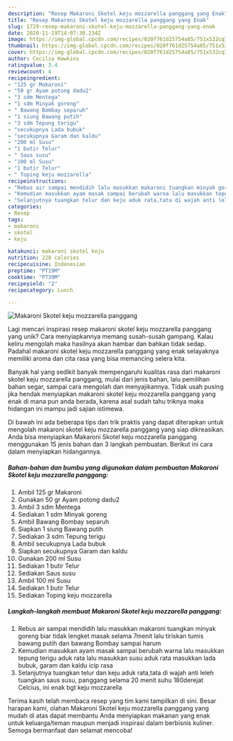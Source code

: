 ```yaml
---
description: "Resep Makaroni Skotel keju mozzarella panggang yang Enak"
title: "Resep Makaroni Skotel keju mozzarella panggang yang Enak"
slug: 1729-resep-makaroni-skotel-keju-mozzarella-panggang-yang-enak
date: 2020-11-19T14:07:30.234Z
image: https://img-global.cpcdn.com/recipes/020f761d25754a85/751x532cq70/makaroni-skotel-keju-mozzarella-panggang-foto-resep-utama.jpg
thumbnail: https://img-global.cpcdn.com/recipes/020f761d25754a85/751x532cq70/makaroni-skotel-keju-mozzarella-panggang-foto-resep-utama.jpg
cover: https://img-global.cpcdn.com/recipes/020f761d25754a85/751x532cq70/makaroni-skotel-keju-mozzarella-panggang-foto-resep-utama.jpg
author: Cecilia Hawkins
ratingvalue: 3.4
reviewcount: 4
recipeingredient:
- "125 gr Makaroni"
- "50 gr Ayam potong dadu2"
- "3 sdm Mentega"
- "1 sdm Minyak goreng"
- " Bawang Bombay separuh"
- "1 siung Bawang putih"
- "3 sdm Tepung terigu"
- "secukupnya Lada bubuk"
- "secukupnya Garam dan kaldu"
- "200 ml Susu"
- "1 butir Telur"
- " Saus susu"
- "100 ml Susu"
- "1 butir Telur"
- " Toping keju mozzarella"
recipeinstructions:
- "Rebus air sampai mendidih lalu masukkan makaroni tuangkan minyak goreng biar tidak lengket masak selama 7menit lalu tiriskan tumis bawang putih dan bawang Bombay sampai harum"
- "Kemudian masukkan ayam masak sampai berubah warna lalu masukkan tepung terigu aduk rata lalu masukkan susu aduk rata masukkan lada bubuk, garam dan kaldu icip rasa"
- "Selanjutnya tuangkan telur dan keju aduk rata,tata di wajah anti leleh tuangkan saus susu, panggang selama 20 menit suhu 180derejat Celcius, ini enak bgt keju mozzarella"
categories:
- Resep
tags:
- makaroni
- skotel
- keju

katakunci: makaroni skotel keju 
nutrition: 228 calories
recipecuisine: Indonesian
preptime: "PT19M"
cooktime: "PT39M"
recipeyield: "2"
recipecategory: Lunch

---
```



![Makaroni Skotel keju mozzarella panggang](https://img-global.cpcdn.com/recipes/020f761d25754a85/751x532cq70/makaroni-skotel-keju-mozzarella-panggang-foto-resep-utama.jpg)

Lagi mencari inspirasi resep makaroni skotel keju mozzarella panggang yang unik? Cara menyiapkannya memang susah-susah gampang. Kalau keliru mengolah maka hasilnya akan hambar dan bahkan tidak sedap. Padahal makaroni skotel keju mozzarella panggang yang enak selayaknya memiliki aroma dan cita rasa yang bisa memancing selera kita.

Banyak hal yang sedikit banyak mempengaruhi kualitas rasa dari makaroni skotel keju mozzarella panggang, mulai dari jenis bahan, lalu pemilihan bahan segar, sampai cara mengolah dan menyajikannya. Tidak usah pusing jika hendak menyiapkan makaroni skotel keju mozzarella panggang yang enak di mana pun anda berada, karena asal sudah tahu triknya maka hidangan ini mampu jadi sajian istimewa.




Di bawah ini ada beberapa tips dan trik praktis yang dapat diterapkan untuk mengolah makaroni skotel keju mozzarella panggang yang siap dikreasikan. Anda bisa menyiapkan Makaroni Skotel keju mozzarella panggang menggunakan 15 jenis bahan dan 3 langkah pembuatan. Berikut ini cara dalam menyiapkan hidangannya.

<!--inarticleads1-->

##### Bahan-bahan dan bumbu yang digunakan dalam pembuatan Makaroni Skotel keju mozzarella panggang:

1. Ambil 125 gr Makaroni
1. Gunakan 50 gr Ayam potong dadu2
1. Ambil 3 sdm Mentega
1. Sediakan 1 sdm Minyak goreng
1. Ambil  Bawang Bombay separuh
1. Siapkan 1 siung Bawang putih
1. Sediakan 3 sdm Tepung terigu
1. Ambil secukupnya Lada bubuk
1. Siapkan secukupnya Garam dan kaldu
1. Gunakan 200 ml Susu
1. Sediakan 1 butir Telur
1. Sediakan  Saus susu
1. Ambil 100 ml Susu
1. Sediakan 1 butir Telur
1. Sediakan  Toping keju mozzarella




<!--inarticleads2-->

##### Langkah-langkah membuat Makaroni Skotel keju mozzarella panggang:

1. Rebus air sampai mendidih lalu masukkan makaroni tuangkan minyak goreng biar tidak lengket masak selama 7menit lalu tiriskan tumis bawang putih dan bawang Bombay sampai harum
1. Kemudian masukkan ayam masak sampai berubah warna lalu masukkan tepung terigu aduk rata lalu masukkan susu aduk rata masukkan lada bubuk, garam dan kaldu icip rasa
1. Selanjutnya tuangkan telur dan keju aduk rata,tata di wajah anti leleh tuangkan saus susu, panggang selama 20 menit suhu 180derejat Celcius, ini enak bgt keju mozzarella




Terima kasih telah membaca resep yang tim kami tampilkan di sini. Besar harapan kami, olahan Makaroni Skotel keju mozzarella panggang yang mudah di atas dapat membantu Anda menyiapkan makanan yang enak untuk keluarga/teman maupun menjadi inspirasi dalam berbisnis kuliner. Semoga bermanfaat dan selamat mencoba!
